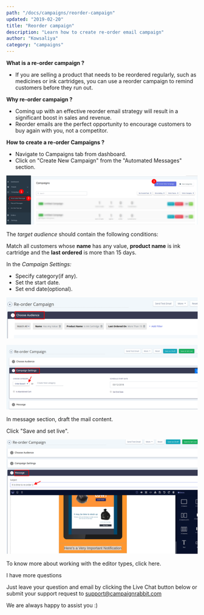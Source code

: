```yaml
---
path: "/docs/campaigns/reorder-campaign"
updated: "2019-02-20"
title: "Reorder campaign"
description: "Learn how to create re-order email campaign"
author: "Kowsaliya"
category: "campaigns"
---
```

**What is a re-order campaign ?**
* If you are selling a product that needs to be reordered regularly, such as medicines or ink cartridges, you can use a reorder campaign to remind customers before they run out.

**Why re-order campaign ?**
* Coming up with an effective reorder email strategy will result in a significant boost in sales and revenue.
* Reorder emails are the perfect opportunity to encourage customers to buy again with you, not a competitor.

**How to create a re-order Campaigns ?**
* Navigate to Campaigns tab from dashboard.
* Click on "Create New Campaign" from the "Automated Messages" section.

![AutomatedMessages](https://raw.githubusercontent.com/campaignrabbit/cr-media/master/images/docs/campaigns/automated-campaigns/AutomatedMessages.png)

The *target audience* should contain the following conditions:

Match all customers whose **name** has any value, **product name** is ink cartridge and the **last ordered** is more than 15 days.

In the *Campaign Settings:*
* Specify category(if any).
* Set the start date.
* Set end date(optional).

![Re-order](https://raw.githubusercontent.com/campaignrabbit/cr-media/master/images/docs/campaigns/automated-campaigns/re-order.png)

![Re-order-setting](https://raw.githubusercontent.com/campaignrabbit/cr-media/master/images/docs/campaigns/automated-campaigns/reorder_setting.png)

In message section, draft the mail content.

Click "Save and set live".

![Re-order-Message](https://raw.githubusercontent.com/campaignrabbit/cr-media/master/images/docs/campaigns/automated-campaigns/re-orderMessage.png)


To know more about working with the editor types, click <link-text url="https://www.campaignrabbit.com/docs/campaigns/working-with-editor" target="_blank" rel="noopener">here.</link-text>


I have more questions

Just leave your question and email by clicking the Live Chat button below or submit your support request to <support@campaignrabbit.com>

We are always happy to assist you :)
